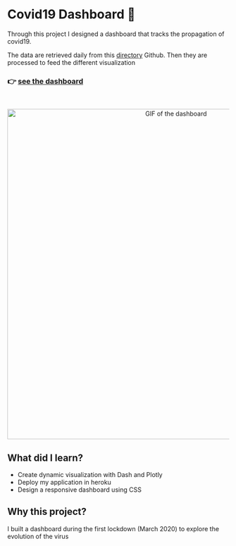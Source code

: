 # Covid19 Dashboard 🦠
Through this project I designed a dashboard that tracks the propagation of covid19. 

The data are retrieved daily from this [directory](https://github.com/CSSEGISandData/COVID-19/tree/master/csse_covid_19_data/csse_covid_19_time_series) Github. Then they are processed to feed the different visualization

<h3 align="left">
  <span>👉 </span>
  <a href="https://dashboard-covid19-ar.herokuapp.com/">see the dashboard</a>
</h3>
<br>

<p align="center">
  <img src='assets/dashboard.gif' alt="GIF of the dashboard" width=750>
</p>


## What did I learn?
- Create dynamic visualization with Dash and Plotly
- Deploy my application in heroku
- Design a responsive dashboard using CSS

## Why this project?
I built a dashboard during the first lockdown (March 2020) to explore the evolution of the virus
